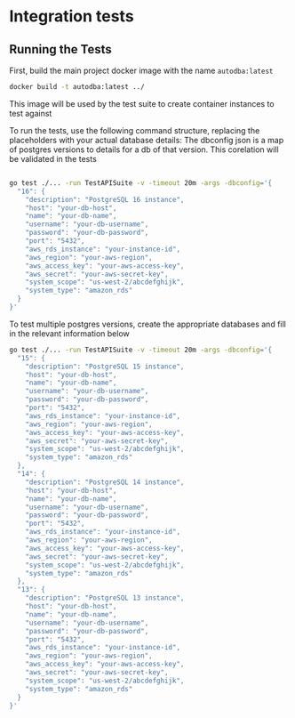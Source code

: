 # Integration tests

## Running the Tests

First, build the main project docker image with the name `autodba:latest`
```bash
docker build -t autodba:latest ../
```
This image will be used by the test suite to create container instances to test against

To run the tests, use the following command structure, replacing the placeholders with your actual database details:
The dbconfig json is a map of postgres versions to details for a db of that version. This corelation will be validated in the tests

```bash

go test ./... -run TestAPISuite -v -timeout 20m -args -dbconfig='{
  "16": {
    "description": "PostgreSQL 16 instance",
    "host": "your-db-host",
    "name": "your-db-name",
    "username": "your-db-username",
    "password": "your-db-password",
    "port": "5432",
    "aws_rds_instance": "your-instance-id",
    "aws_region": "your-aws-region",
    "aws_access_key": "your-aws-access-key",
    "aws_secret": "your-aws-secret-key",
    "system_scope": "us-west-2/abcdefghijk",
    "system_type": "amazon_rds"
  }
}'
```


To test multiple postgres versions, create the appropriate databases and fill in the relevant information below

```bash
go test ./... -run TestAPISuite -v -timeout 20m -args -dbconfig='{
  "15": {
    "description": "PostgreSQL 15 instance",
    "host": "your-db-host",
    "name": "your-db-name",
    "username": "your-db-username",
    "password": "your-db-password",
    "port": "5432",
    "aws_rds_instance": "your-instance-id",
    "aws_region": "your-aws-region",
    "aws_access_key": "your-aws-access-key",
    "aws_secret": "your-aws-secret-key",
    "system_scope": "us-west-2/abcdefghijk",
    "system_type": "amazon_rds"
  },
  "14": {
    "description": "PostgreSQL 14 instance",
    "host": "your-db-host",
    "name": "your-db-name",
    "username": "your-db-username",
    "password": "your-db-password",
    "port": "5432",
    "aws_rds_instance": "your-instance-id",
    "aws_region": "your-aws-region",
    "aws_access_key": "your-aws-access-key",
    "aws_secret": "your-aws-secret-key",
    "system_scope": "us-west-2/abcdefghijk",
    "system_type": "amazon_rds"
  },
  "13": {
    "description": "PostgreSQL 13 instance",
    "host": "your-db-host",
    "name": "your-db-name",
    "username": "your-db-username",
    "password": "your-db-password",
    "port": "5432",
    "aws_rds_instance": "your-instance-id",
    "aws_region": "your-aws-region",
    "aws_access_key": "your-aws-access-key",
    "aws_secret": "your-aws-secret-key",
    "system_scope": "us-west-2/abcdefghijk",
    "system_type": "amazon_rds"
  }
}'
```
